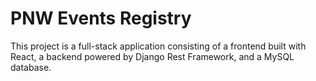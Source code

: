 # PNW Events Registry

This project is a full-stack application consisting of a frontend built with React, a backend powered by Django Rest Framework, and a MySQL database.